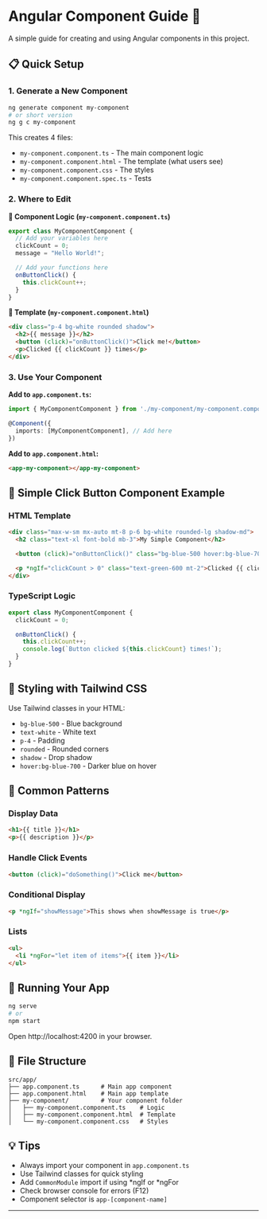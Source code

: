 # Angular Component Guide 🚀

A simple guide for creating and using Angular components in this project.

## 📋 Quick Setup

### 1. Generate a New Component

```bash
ng generate component my-component
# or short version
ng g c my-component
```

This creates 4 files:

- `my-component.component.ts` - The main component logic
- `my-component.component.html` - The template (what users see)
- `my-component.component.css` - The styles
- `my-component.component.spec.ts` - Tests

### 2. Where to Edit

**📄 Component Logic (`my-component.component.ts`)**

```typescript
export class MyComponentComponent {
  // Add your variables here
  clickCount = 0;
  message = "Hello World!";

  // Add your functions here
  onButtonClick() {
    this.clickCount++;
  }
}
```

**🎨 Template (`my-component.component.html`)**

```html
<div class="p-4 bg-white rounded shadow">
  <h2>{{ message }}</h2>
  <button (click)="onButtonClick()">Click me!</button>
  <p>Clicked {{ clickCount }} times</p>
</div>
```

### 3. Use Your Component

**Add to `app.component.ts`:**

```typescript
import { MyComponentComponent } from './my-component/my-component.component';

@Component({
  imports: [MyComponentComponent], // Add here
})
```

**Add to `app.component.html`:**

```html
<app-my-component></app-my-component>
```

## 🎯 Simple Click Button Component Example

### HTML Template

```html
<div class="max-w-sm mx-auto mt-8 p-6 bg-white rounded-lg shadow-md">
  <h2 class="text-xl font-bold mb-3">My Simple Component</h2>

  <button (click)="onButtonClick()" class="bg-blue-500 hover:bg-blue-700 text-white py-2 px-4 rounded">Click me! 🎯</button>

  <p *ngIf="clickCount > 0" class="text-green-600 mt-2">Clicked {{ clickCount }} times! 🎊</p>
</div>
```

### TypeScript Logic

```typescript
export class MyComponentComponent {
  clickCount = 0;

  onButtonClick() {
    this.clickCount++;
    console.log(`Button clicked ${this.clickCount} times!`);
  }
}
```

## 🎨 Styling with Tailwind CSS

Use Tailwind classes in your HTML:

- `bg-blue-500` - Blue background
- `text-white` - White text
- `p-4` - Padding
- `rounded` - Rounded corners
- `shadow` - Drop shadow
- `hover:bg-blue-700` - Darker blue on hover

## 🔧 Common Patterns

### Display Data

```html
<h1>{{ title }}</h1>
<p>{{ description }}</p>
```

### Handle Click Events

```html
<button (click)="doSomething()">Click me</button>
```

### Conditional Display

```html
<p *ngIf="showMessage">This shows when showMessage is true</p>
```

### Lists

```html
<ul>
  <li *ngFor="let item of items">{{ item }}</li>
</ul>
```

## 🚀 Running Your App

```bash
ng serve
# or
npm start
```

Open http://localhost:4200 in your browser.

## 📁 File Structure

```
src/app/
├── app.component.ts      # Main app component
├── app.component.html    # Main app template
├── my-component/         # Your component folder
│   ├── my-component.component.ts    # Logic
│   ├── my-component.component.html  # Template
│   └── my-component.component.css   # Styles
```

## 💡 Tips

- Always import your component in `app.component.ts`
- Use Tailwind classes for quick styling
- Add `CommonModule` import if using *ngIf or *ngFor
- Check browser console for errors (F12)
- Component selector is `app-[component-name]`

---